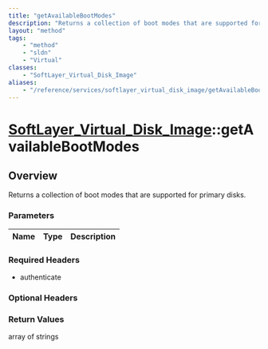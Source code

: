 ```yaml
---
title: "getAvailableBootModes"
description: "Returns a collection of boot modes that are supported for primary disks."
layout: "method"
tags:
    - "method"
    - "sldn"
    - "Virtual"
classes:
    - "SoftLayer_Virtual_Disk_Image"
aliases:
    - "/reference/services/softlayer_virtual_disk_image/getAvailableBootModes"
---
```

# [SoftLayer_Virtual_Disk_Image](/reference/services/SoftLayer_Virtual_Disk_Image)::getAvailableBootModes




## Overview 
Returns a collection of boot modes that are supported for primary disks. 

### Parameters 
|Name | Type | Description |
| --- | --- | --- |


### Required Headers
* authenticate

### Optional Headers

### Return Values
array of strings


